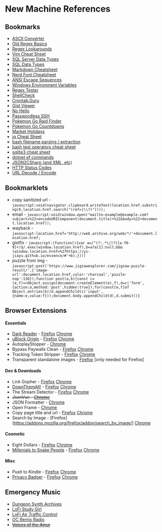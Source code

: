 New Machine References
======================

## Bookmarks

- [ASCII Converter](https://www.branah.com/ascii-converter)
- [Old Regex Basics](https://web.archive.org/web/20130814132447/http://www.regular-expressions.info/reference.html)
- [Regex Lookarounds](https://miro.medium.com/v2/1*PRRHGdN32Mep-3KhLwvKzw.png)
- [Vim Cheat Sheet](https://vim.rtorr.com/)
- [SQL Server Data Types](https://web.archive.org/web/20161128134813/http://www.dummies.com/programming/sql/data-types-found-in-sql-server-2008)
- [SQL Data Types](https://www.w3schools.com/sql/sql_datatypes.asp)
- [Markdown Cheatsheet](https://github.com/adam-p/markdown-here/wiki/Markdown-Cheatsheet#headers)
- [Nerd Font Cheatsheet](https://www.nerdfonts.com/cheat-sheet)
- [ANSI Escape Sequences](https://stackoverflow.com/a/33206814)
- [Windows Environment Variables](https://ss64.com/nt/syntax-variables.html)
- [Regex Tester](https://regex101.com/)
- [ShellCheck](https://shellcheck.net)
- [Crontab.Guru](https://crontab.guru)
- [Gist Viewer](https://yi-jiayu.github.io/essence/)
- [No Hello](https://nohello.net)
- [Passwordless SSH](https://linuxize.com/post/how-to-setup-passwordless-ssh-login/)
- [Pokemon Go Raid Finder](https://9db.jp/pokego/data/62)
- [Pokemon Go Countdowns](https://p337.info/pokemongo/)
- [Market Holidays](https://www.nyse.com/markets/hours-calendars)
- [jq Cheat Sheet](https://gist.github.com/olih/f7437fb6962fb3ee9fe95bda8d2c8fa4)
- [bash filename parsing / extraction](https://stackoverflow.com/a/965069/1995812)
- [bash test operators cheat sheet](https://kapeli.com/cheat_sheets/Bash_Test_Operators.docset/Contents/Resources/Documents/index)
- [sqlite3 cheat sheet](https://sqlitetutorial.net/sqlite-commands)
- [dotnet ef commands](https://learn.microsoft.com/en-us/ef/core/cli/dotnet#using-the-tools)
- [JSON2CSharp (and XML, etc)](https://json2cscharp.com)
- [HTTP Status Codes](https://developer.mozilla.org/en-US/docs/Web/HTTP/Status)
- [URL Decode / Encode](https://urlencoder.org)

## Bookmarklets

- copy sanitized url - `javascript:void(navigator.clipboard.writeText(location.href.substring(0,location.href.search("(ref=|\\?)"))));`
- email - `javascript:void(window.open("mailto:example@example.com?subject=%22+encodeURIComponent(document.title)+%22&body=%22+document.location.href));`
- wayback - `javascript:location.href='http://web.archive.org/web/*/'+document.location.href; `
- gistfix - `javascript:(function(){var a=/^(?:.*\/)?([a-f0-9]+)$/.exec(window.location.href),b=a?a[1]:null;b&&(window.location.href=%27https://yi-jiayu.github.io/essence/#'+b);})()`
- puzzle from img - `javascript:post('https://www.jigsawexplorer.com/jigsaw-puzzle-result/',{'image-url':document.location.href,color:'charcoal','puzzle-nop':136});function post(a,b){const c=(e,f)=>Object.assign(document.createElement(e),f),d=c('form',{action:a,method:'post',hidden:true});for(const[e,f]of Object.entries(b))d.appendChild(c('input',{name:e,value:f}));document.body.appendChild(d),d.submit()}`


## Browser Extensions

#### Essentials

- [Dark Reader](https://darkreader.org/) - [Firefox](https://addons.mozilla.org/en-US/firefox/addon/darkreader/) [Chrome](https://chrome.google.com/webstore/detail/dark-reader/eimadpbcbfnmbkopoojfekhnkhdbieeh)
- [uBlock Origin](https://ublockorigin.com/) - [Firefox](https://addons.mozilla.org/en-US/firefox/addon/ublock-origin/) [Chrome](https://chrome.google.com/webstore/detail/ublock-origin/cjpalhdlnbpafiamejdnhcphjbkeiagm)
- AutoplayStopper - [Chrome](https://chrome.google.com/webstore/detail/autoplaystopper/ejddcgojdblidajhngkogefpkknnebdh)
- Bypass Paywalls Clean - [Firefox](https://gitlab.com/magnolia1234/bypass-paywalls-firefox-clean/-/releases) [Chrome](https://gitlab.com/magnolia1234/bypass-paywalls-chrome-clean)
- Tracking Token Stripper - [Firefox](https://addons.mozilla.org/en-US/firefox/addon/utm-tracking-token-stripper/) [Chrome](https://chrome.google.com/webstore/detail/kcpnkledgcbobhkgimpbmejgockkplob)
- Transparent standalone images - [Firefox](https://addons.mozilla.org/en-US/firefox/addon/transparent-standalone-image/) [only needed for Firefox]

#### Dev & Downloads

- Link Gopher - [Firefox](https://addons.mozilla.org/en-US/firefox/addon/link-gopher/) [Chrome](https://chrome.google.com/webstore/detail/link-gopher/bpjdkodgnbfalgghnbeggfbfjpcfamkf)
- [DownThemAll!](https://www.downthemall.org/) - [Firefox](https://addons.mozilla.org/en-US/firefox/addon/downthemall/) [Chrome](https://chrome.google.com/webstore/detail/downthemall/nljkibfhlpcnanjgbnlnbjecgicbjkge)
- The Stream Detector - [Firefox](https://addons.mozilla.org/en-US/firefox/addon/hls-stream-detector/) [Chrome](https://chrome.google.com/webstore/detail/the-stream-detector/iakkmkmhhckcmoiibcfjnooibphlobak)
- ~~JsonVue - [Chrome](https://chrome.google.com/webstore/detail/jsonvue/chklaanhfefbnpoihckbnefhakgolnmc)~~
- JSON Formatter - [Chrome](https://chrome.google.com/webstore/detail/json-formatter/bcjindcccaagfpapjjmafapmmgkkhgoa)
- Open Frame - [Chrome](https://chrome.google.com/webstore/detail/open-frame/afoejdbdbdfpdhhemjoojjagmcpjjpla)
- Copy page title and url - [Firefox](https://addons.mozilla.org/en-US/firefox/addon/copy-page-title-and-url/) [Chrome](https://chrome.google.com/webstore/detail/copy-page-title-and-url/mcnddmglmjbomnfgkehnnblncllkaedm)
- Search by Image - [Firefox](https://addons.mozilla.org/firefox/addon/search_by_image/] [Chrome](https://chrome.google.com/webstore/detail/search-by-image/cnojnbdhbhnkbcieeekonklommdnndci)

#### Cosmetic

- Eight Dollars - [Firefox](https://addons.mozilla.org/en-US/firefox/addon/eightdollars/) [Chrome](https://chrome.google.com/webstore/detail/eight-dollars/fjbponfbognnefnmbffcfllkibbbobki)
- [Millenials to Snake People](https://github.com/ericwbailey/millennials-to-snake-people) - [Firefox](https://addons.mozilla.org/en-US/firefox/addon/millennials-to-snake-people/) [Chrome](https://chrome.google.com/webstore/detail/millennials-to-snake-peop/jhkibealmjkbkafogihpeidfcgnigmlf)

#### Misc

- Push to Kindle - [Firefox](https://addons.mozilla.org/en-US/firefox/addon/kindle-it/) [Chrome](https://chrome.google.com/webstore/detail/push-to-kindle/pnaiinchjaonopoejhknmgjingcnaloc)
- [Privacy Badger](https://privacybadger.org/) - [Firefox](https://addons.mozilla.org/en-US/firefox/addon/privacy-badger17/) [Chrome](https://chrome.google.com/webstore/detail/privacy-badger/pkehgijcmpdhfbdbbnkijodmdjhbjlgp)

## Emergency Music
- [Dungeon Synth Archives](https://youtube.com/@TheDungeonSynthArchives/videos)
- [LoFi Study Girl](https://youtube.com/watch?v=jfKfPfyJRdk)
- [LoFi Air Traffic Control](https://www.lofiatc.com/)
- [OC Remix Radio](https://rainwave.cc/ocremix/)
- ~~[Voices of the Ainur](https://www.podchaser.com/podcasts/voices-of-the-ainur-1487083/episodes/recent)~~
